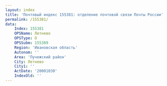 ```yaml
---
layout: index
title: 'Почтовый индекс 155381: отделение почтовой связи Почты России'
permalink: /155381/
data:
    Index: 155381
    OPSName: Летнево
    OPSType: О
    OPSSubm: 155389
    Region: 'Ивановская область'
    Autonom: ''
    Area: 'Пучежский район'
    City: Летнево
    City1: ''
    ActDate: '20001030'
    IndexOld: ''
---
```

